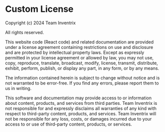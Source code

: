 # Custom License

Copyright (c) 2024 Team Inventrix

All rights reserved.

This website code (React code) and related documentation are provided under a license agreement containing restrictions on use and disclosure and are protected by intellectual property laws. Except as expressly permitted in your license agreement or allowed by law, you may not use, copy, reproduce, translate, broadcast, modify, license, transmit, distribute, exhibit, perform, publish, or display any part, in any form, or by any means.

The information contained herein is subject to change without notice and is not warranted to be error-free. If you find any errors, please report them to us in writing.

This software and documentation may provide access to or information about content, products, and services from third parties. Team Inventrix is not responsible for and expressly disclaims all warranties of any kind with respect to third-party content, products, and services. Team Inventrix will not be responsible for any loss, costs, or damages incurred due to your access to or use of third-party content, products, or services.